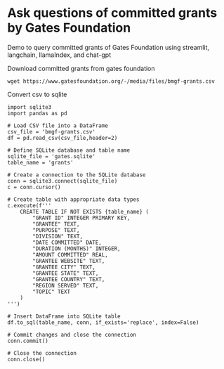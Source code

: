 # Ask questions of committed grants by Gates Foundation
Demo to query committed grants of Gates Foundation using streamlit, langchain, llamaIndex, and chat-gpt

Download committed grants from gates foundation
```
wget https://www.gatesfoundation.org/-/media/files/bmgf-grants.csv
```

Convert csv to sqlite
```
import sqlite3
import pandas as pd

# Load CSV file into a DataFrame
csv_file = 'bmgf-grants.csv'
df = pd.read_csv(csv_file,header=2)

# Define SQLite database and table name
sqlite_file = 'gates.sqlite'
table_name = 'grants'

# Create a connection to the SQLite database
conn = sqlite3.connect(sqlite_file)
c = conn.cursor()

# Create table with appropriate data types
c.execute(f'''
    CREATE TABLE IF NOT EXISTS {table_name} (
        "GRANT ID" INTEGER PRIMARY KEY,
        "GRANTEE" TEXT,
        "PURPOSE" TEXT,
        "DIVISION" TEXT,
        "DATE COMMITTED" DATE,
        "DURATION (MONTHS)" INTEGER,
        "AMOUNT COMMITTED" REAL,
        "GRANTEE WEBSITE" TEXT,
        "GRANTEE CITY" TEXT,
        "GRANTEE STATE" TEXT,
        "GRANTEE COUNTRY" TEXT,
        "REGION SERVED" TEXT,
        "TOPIC" TEXT
    )
''')

# Insert DataFrame into SQLite table
df.to_sql(table_name, conn, if_exists='replace', index=False)

# Commit changes and close the connection
conn.commit()

# Close the connection
conn.close()
```

